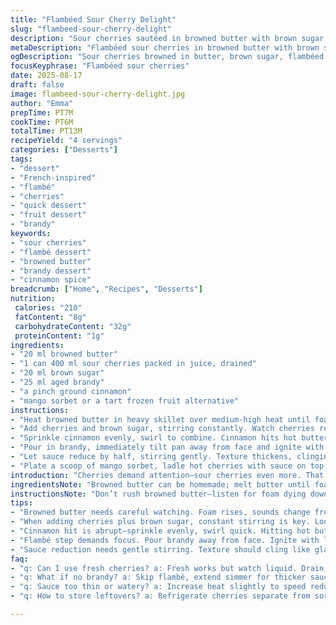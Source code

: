```yaml
---
title: "Flambéed Sour Cherry Delight"
slug: "flambeed-sour-cherry-delight"
description: "Sour cherries sautéed in browned butter with brown sugar then flambéed with brandy and a hint of cinnamon. Served warm over tangy mango sorbet, a twist on the classic vanilla ice cream pairing. Quick dessert, rich aroma, sticky reduction, bright fruit bite. Easy to adapt with frozen fruit or dried spices. A throwback technique with modern tweaks to cut overly sweet profiles and add depth. Perfect for impromptu gatherings or dessert rescue when fresh cherries are out."
metaDescription: "Flambéed sour cherries in browned butter with brown sugar and cinnamon; finished over mango sorbet for tart contrast and warm spice aroma."
ogDescription: "Sour cherries browned in butter, brown sugar, flambéed with brandy, cinnamon spice, served warm on mango sorbet. Tart, rich, quick dessert with bold notes."
focusKeyphrase: "Flambéed sour cherries"
date: 2025-08-17
draft: false
image: flambeed-sour-cherry-delight.jpg
author: "Emma"
prepTime: PT7M
cookTime: PT6M
totalTime: PT13M
recipeYield: "4 servings"
categories: ["Desserts"]
tags:
- "dessert"
- "French-inspired"
- "flambé"
- "cherries"
- "quick dessert"
- "fruit dessert"
- "brandy"
keywords:
- "sour cherries"
- "flambé dessert"
- "browned butter"
- "brandy dessert"
- "cinnamon spice"
breadcrumb: ["Home", "Recipes", "Desserts"]
nutrition: 
 calories: "210"
 fatContent: "8g"
 carbohydrateContent: "32g"
 proteinContent: "1g"
ingredients:
- "20 ml browned butter"
- "1 can 400 ml sour cherries packed in juice, drained"
- "20 ml brown sugar"
- "25 ml aged brandy"
- "a pinch ground cinnamon"
- "mango sorbet or a tart frozen fruit alternative"
instructions:
- "Heat browned butter in heavy skillet over medium-high heat until foaming stops and butter smells nutty. Sound changes from bubbly to whisper quiet."
- "Add cherries and brown sugar, stirring constantly. Watch cherries release juice immediately. Bubbles will change from fierce to gentler, syrup thickens slightly in 3-4 minutes."
- "Sprinkle cinnamon evenly, swirl to combine. Cinnamon hits hot butter vapor, releasing sharp aroma—don’t skip this step or risk flat profile."
- "Pour in brandy, immediately tilt pan away from face and ignite with long match or lighter. Flame will shoot up quickly—keep a firm wrist, flamber about 30 seconds until flames die down naturally."
- "Let sauce reduce by half, stirring gently. Texture thickens, clinging to cherries like glaze. Cherries should be soft but intact, not mushy—test one carefully."
- "Plate a scoop of mango sorbet, ladle hot cherries with sauce on top. Serve immediately to avoid sorbet melting into pool."
introduction: "Cherries demand attention—sour cherries even more. That tart snap wakes the palate; how to bring out richness without drowning in sugar? Tried butter before but felt plain. Then browned it—like nutty velvet, smells deep and toasted, no bitterness. Brown sugar for caramel but less than usual; brandy flames away harsh alcohol, leaves warm glow. Cinnamon is a secret weapon—spice tickles while frying, deep aroma floats through kitchen. Swap vanilla ice cream for mango sorbet, breaks cloying fat, vibrant cold contrast. Flambéing is nerve-wracking but worth the show. Heat tell tales, bubbles scream readiness. Took a couple tries, sometimes cherries softened too much, or sauce stayed watery. Now, with timing and sensory cues, nail it almost every time. No timer needed if you listen and watch closely."
ingredientsNote: "Browned butter can be homemade; melt butter until foam clears and color changes to light brown. Use canned sour cherries drained well to avoid watery sauce, fresh works but reduce liquid added. Brown sugar offers depth not raw sweetness—dark preferred over light. Aged brandy or cognac preferred for mellow flavor and cleaner flambe. Cinnamon is optional but suggested for spice layer, ground best for quick release; alternatives like star anise can work but adjust quantities to prevent over-spice. Mango sorbet chosen to cut richness and acidity; vanilla ice cream or even lemon sherbet can step in but mind melting rates. If no alcohol, skip flambé but extend reduction phase slightly for flavor concentration. Keep some sorbet in the freezer until last second—melts fast under hot cherries."
instructionsNote: "Don’t rush browned butter—listen for foam dying down and smell nutty to avoid burnt butter taste. When adding cherries and sugar, watch bubbles: rapid boiling then settling signals sugar dissolving and juice releasing. Stir gently but don’t mash cherries. Sprinkle cinnamon evenly so it doesn’t clump or burn. Adding brandy—do away from face, use long-handled lighter or match. Flame height and duration signals alcohol burn-off; flame that persists or sputters means too much liquid or cool flame source. Don’t blow out flame. After flambé, reduce sauce by volume not just time; it should thicken enough to coat spoon but still fluid. Test cherry texture with tongs or spoon—should yield to pressure, not collapse. Serve immediately—hot cherries over cold sorbet is the whole point. Leftover sauce thickens too hard if cooled; reheat carefully over low heat avoiding caramel burn spots."
tips:
- "Browned butter needs careful watching. Foam rises, sounds change from crackle to quiet whisper. Smell shifts from sweet to toasted nuts. Stop right there to avoid bitterness. Takes patience but worth it. Use a heavy skillet for even heat control; thin pans burn butter fast. Don’t rush, slow medium heat is your friend."
- "When adding cherries plus brown sugar, constant stirring is key. Look for bubbles softening from fierce boil to mellow simmer. Juice releases fast, sugar dissolves unevenly. Don’t mash cherries. Syrup thickens slightly in 3-4 minutes. Timing crucial here. Too much heat ruins texture, too long leaves watery sauce."
- "Cinnamon hit is abrupt—sprinkle evenly, swirl quick. Hitting hot butter vapor releases popping aroma. Skip or delay and spice flatlines. Ground cinnamon preferred; star anise alternative but reduce quantity drastically to avoid overpowering. Layer of smell changes how sauce reads, subtle but noticeable."
- "Flambé step demands focus. Pour brandy away from face. Ignite with long match or lighter swiftly; flame spikes fast, reach peak then die down naturally. Don’t blow flame out. Flame duration shows alcohol burning off. Too long means cold flame source or excess liquid; too short can leave harsh burn. Wrist control matters here."
- "Sauce reduction needs gentle stirring. Texture should cling like glaze not thick paste. Test cherries carefully with spoon pressure; soft but intact. Over-reduce leads to sticky chewiness, underdone sauce too thin. Adjust heat to balance. Sauce changes visible in shimmer and thickness but smells more fragrant as it concentrates."
faq:
- "q: Can I use fresh cherries? a: Fresh works but watch liquid. Drain or reduce added water to avoid runny sauce. Fresh fruit softer so reduce cook time carefully; drain juice well. Might need shorter flambé, watch texture closely."
- "q: What if no brandy? a: Skip flambé, extend simmer for thicker sauce. Spice and sugar carry flavor. Use fruit juice or non-alcoholic spirits but no flame effect then. Adjust reduction phase slightly longer to build intensity. Results differ but still tasty."
- "q: Sauce too thin or watery? a: Increase heat slightly to speed reduction. Stir gently avoid burning sugar. Drain cherries better before cooking or reduce liquid used initially. Thickening takes patience, don't rush with flour or cornstarch—changes profile badly."
- "q: How to store leftovers? a: Refrigerate cherries separate from sorbet; sauce thickens cold and hardens. Reheat slowly over low heat, stir to prevent caramel burns or drying out. Freeze cherries possible, but texture softens. Sorbet should stay frozen till plating."

---
```


